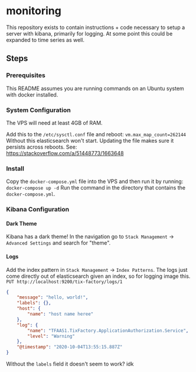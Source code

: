 # monitoring
This repository exists to contain instructions + code necessary to setup a server with kibana, primarily for logging.
At some point this could be expanded to time series as well.

## Steps
### Prerequisites
This README assumes you are running commands on an Ubuntu system with docker installed.

### System Configuration
The VPS will need at least 4GB of RAM.

Add this to the `/etc/sysctl.conf` file and reboot: `vm.max_map_count=262144`
Without this elasticsearch won't start. Updating the file makes sure it persists across reboots.
See: https://stackoverflow.com/a/51448773/1663648

### Install
Copy the `docker-compose.yml` file into the VPS and then run it by running: `docker-compose up -d`
Run the command in the directory that contains the `docker-compose.yml`. 

### Kibana Configuration
#### Dark Theme
Kibana has a dark theme! In the navigation go to `Stack Management` -> `Advanced Settings` and search for "theme".

#### Logs
Add the index pattern in `Stack Management` -> `Index Patterns`.
The logs just come directly out of elasticsearch given an index, so for logging image this.
`PUT http://localhost:9200/tix-factory/logs/1`
```json
{
    "message": "hello, world!",
    "labels": {},
    "host": {
        "name": "host name heree"
    },
    "log": {
        "name": "TFAAS1.TixFactory.ApplicationAuthorization.Service",
        "level": "Warning"
    },
    "@timestamp": "2020-10-04T13:55:15.887Z"
}
```

Without the `labels` field it doesn't seem to work? idk